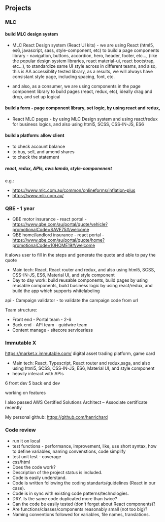 ## Projects
### MLC
#### build MLC design system
- MLC React Design system (React UI kits) - we are using React (html5, es6, javascript, sass, style-component, etc) to build a page components library - navigation, buttons, accordion, hero, header, footer, etc..., (like the popular design system libraries, react material-ui, react bootstrap, etc...), to standardize same UI style across in different teams, and also, this is AA accessiblity tested library, as a results, we will always have consistant style page, including spacing, font, etc.

- and also, as a consumer, we are using components in the page component library to build pages (react, redux, etc), ideally drag and drop, and set up logical

#### build a form - page component library, set logic, by using react and redux, 
- React MLC pages - by using MLC Design system and using react/redux for business logics, and also using html5, SCSS, CSS-IN-JS, ES6

#### build a platform: allow client
- to check account balance
- to buy, sell, and amend shares
- to check the statement
##### react, redux, APIs, aws lamda, style-componenent

e.g.: 
- https://www.mlc.com.au/common/onlineforms/inflation-plus
- https://www.mlc.com.au/ 

  
### QBE -  1 year
- QBE motor insurance - react portal - https://www.qbe.com/au/portal/quote/vehicle?promotionalCode=SAVE75#/welcome
- QBE home/landlord insurance - react portal - https://www.qbe.com/au/portal/quote/home?promotionalCode=10HOME19#/welcome

it alows user to fill in the steps and generate the quote and able to pay the quote

- Main tech: React, React router and redux, and also using html5, SCSS, CSS-IN-JS, ES6, Material UI, and style component
- Day to day work: build reusable components, build pages by using reusable components, build business logic by using react/redux, and build the app which supports whitelabeling

api - Campaign validator - to validate the campaign code from url

Team structure:
- Front end - Portal team - 2-6 
- Back end - API team - guidwire team
- Content manage - sitecore servicerless

### Immutable X
https://market.x.immutable.com/
digital asset trading platform, game card

- Main tech: React, Typescript, React router and redux,saga, and also using html5, SCSS, CSS-IN-JS, ES6, Material UI, and style component
- heavily interact with APIs

6 front dev
5 back end dev

working on features

I also passed AWS Certified Solutions Architect – Associate certificate recently

My personal github: https://github.com/hanrichard 

### Code review
- run it on local
- test functions - performance, improvement, like, use short syntax, how to define variables, naming convenstions, code simplify
- test unit test - coverage
- css/html
- Does the code work?
- Description of the project status is included.
- Code is easily understand.
- Code is written following the coding standarts/guidelines (React in our case).
- Code is in sync with existing code patterns/technologies.
- DRY. Is the same code duplicated more than twice?
- Can the code be easily tested (don't forget about React components)?
- Are functions/classes/components reasonably small (not too big)?
- Naming conventions followed for variables, file names, translations.
